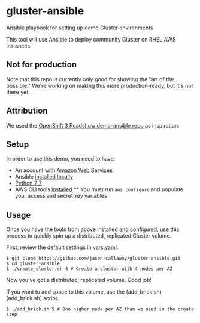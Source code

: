 # gluster-ansible
Ansible playbook for setting up demo Gluster environments

This tool will use Ansible to deploy community Gluster on RHEL AWS instances.

## Not for production
Note that this repo is currently only good for showing the "art of the possible." We're working on making this more production-ready, but it's not there yet.

## Attribution
We used the [OpenShift 3 Roadshow demo-ansible repo](https://github.com/2015-Middleware-Keynote/demo-ansible) as inspiration.

## Setup
In order to use this demo, you need to have:
* An account with [Amazon Web Services](https://aws.amazon.com/premiumsupport/signup/)
* Ansible [installed locally](http://docs.ansible.com/ansible/intro_installation.html)
* [Python 2.7](https://www.python.org/downloads/)
* AWS CLI tools [installed](http://docs.aws.amazon.com/cli/latest/userguide/installing.html#install-with-pip)
** You must run `aws configure` and populate your access and secret key variables

## Usage
Once you have the tools from above installed and configured, use this process to quickly spin up a distributed, replicated Gluster volume.

First, review the default settings in [vars.yaml](vars.yaml).

```
$ git clone https://github.com/jason-callaway/gluster-ansible.git
$ cd gluster-ansible
$ ./create_cluster.sh 4 # Create a cluster with 4 nodes per AZ
```

Now you've got a distributed, replicated volume. Good job!

If you want to add space to this volume, use the (add_brick.sh)[add_brick.sh] script.

```
$ ./add_brick.sh 5 # One higher node per AZ than we used in the create step
```

